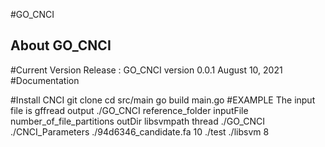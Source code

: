 #GO_CNCI
## About GO_CNCI




#Current Version
Release : GO_CNCI version 0.0.1 August 10, 2021
#Documentation

#Install CNCI
git clone 
cd src/main
go build main.go
#EXAMPLE
The input file is gffread output
./GO_CNCI reference_folder inputFile number_of_file_partitions outDir libsvmpath thread
./GO_CNCI ./CNCI_Parameters ./94d6346_candidate.fa 10 ./test ./libsvm 8
